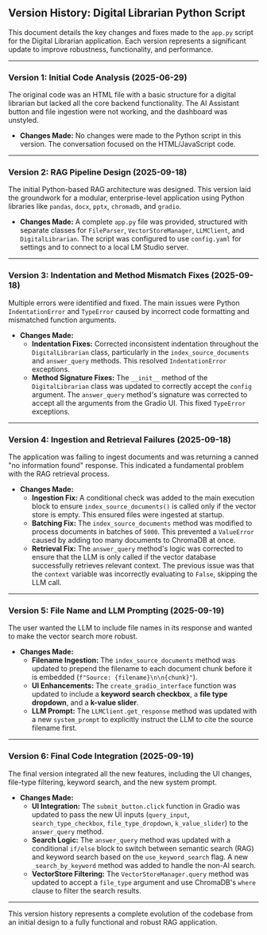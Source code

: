 ## Version History: Digital Librarian Python Script

This document details the key changes and fixes made to the `app.py` script for the Digital Librarian application. Each version represents a significant update to improve robustness, functionality, and performance.

***

### Version 1: Initial Code Analysis (2025-06-29)
The original code was an HTML file with a basic structure for a digital librarian but lacked all the core backend functionality. The AI Assistant button and file ingestion were not working, and the dashboard was unstyled.

* **Changes Made:** No changes were made to the Python script in this version. The conversation focused on the HTML/JavaScript code.

***

### Version 2: RAG Pipeline Design (2025-09-18)
The initial Python-based RAG architecture was designed. This version laid the groundwork for a modular, enterprise-level application using Python libraries like `pandas`, `docx`, `pptx`, `chromadb`, and `gradio`.

* **Changes Made:** A complete `app.py` file was provided, structured with separate classes for `FileParser`, `VectorStoreManager`, `LLMClient`, and `DigitalLibrarian`. The script was configured to use `config.yaml` for settings and to connect to a local LM Studio server.

***

### Version 3: Indentation and Method Mismatch Fixes (2025-09-18)
Multiple errors were identified and fixed. The main issues were Python `IndentationError` and `TypeError` caused by incorrect code formatting and mismatched function arguments.

* **Changes Made:**
    * **Indentation Fixes:** Corrected inconsistent indentation throughout the `DigitalLibrarian` class, particularly in the `index_source_documents` and `answer_query` methods. This resolved `IndentationError` exceptions.
    * **Method Signature Fixes:** The `__init__` method of the `DigitalLibrarian` class was updated to correctly accept the `config` argument. The `answer_query` method's signature was corrected to accept all the arguments from the Gradio UI. This fixed `TypeError` exceptions.

***

### Version 4: Ingestion and Retrieval Failures (2025-09-18)
The application was failing to ingest documents and was returning a canned "no information found" response. This indicated a fundamental problem with the RAG retrieval process.

* **Changes Made:**
    * **Ingestion Fix:** A conditional check was added to the main execution block to ensure `index_source_documents()` is called only if the vector store is empty. This ensured files were ingested at startup.
    * **Batching Fix:** The `index_source_documents` method was modified to process documents in batches of `5000`. This prevented a `ValueError` caused by adding too many documents to ChromaDB at once.
    * **Retrieval Fix:** The `answer_query` method's logic was corrected to ensure that the LLM is only called if the vector database successfully retrieves relevant context. The previous issue was that the `context` variable was incorrectly evaluating to `False`, skipping the LLM call.

***

### Version 5: File Name and LLM Prompting (2025-09-19)
The user wanted the LLM to include file names in its response and wanted to make the vector search more robust.

* **Changes Made:**
    * **Filename Ingestion:** The `index_source_documents` method was updated to prepend the filename to each document chunk before it is embedded (`f"Source: {filename}\n\n{chunk}"`).
    * **UI Enhancements:** The `create_gradio_interface` function was updated to include a **keyword search checkbox**, a **file type dropdown**, and a **k-value slider**.
    * **LLM Prompt:** The `LLMClient.get_response` method was updated with a new `system_prompt` to explicitly instruct the LLM to cite the source filename first.

***

### Version 6: Final Code Integration (2025-09-19)
The final version integrated all the new features, including the UI changes, file-type filtering, keyword search, and the new system prompt.

* **Changes Made:**
    * **UI Integration:** The `submit_button.click` function in Gradio was updated to pass the new UI inputs (`query_input`, `search_type_checkbox`, `file_type_dropdown`, `k_value_slider`) to the `answer_query` method.
    * **Search Logic:** The `answer_query` method was updated with a conditional `if/else` block to switch between semantic search (RAG) and keyword search based on the `use_keyword_search` flag. A new `_search_by_keyword` method was added to handle the non-AI search.
    * **VectorStore Filtering:** The `VectorStoreManager.query` method was updated to accept a `file_type` argument and use ChromaDB's `where` clause to filter the search results.

***

This version history represents a complete evolution of the codebase from an initial design to a fully functional and robust RAG application.

